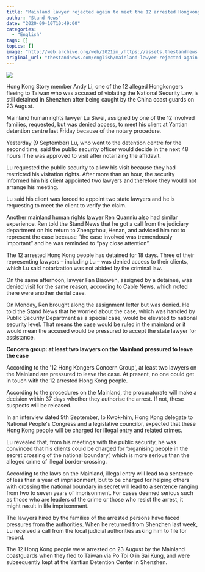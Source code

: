 ```yaml
---
title: "Mainland lawyer rejected again to meet the 12 arrested Hongkongers"
author: "Stand News"
date: "2020-09-10T10:49:00"
categories:
  - "English"
tags: []
topics: []
image: "http://web.archive.org/web/2021im_/https://assets.thestandnews.com/media/photos/lawyer-02_5AqjK_2ojzjp5.png"
original_url: "thestandnews.com/english/mainland-lawyer-rejected-again-to-meet-the-12-arrested-hongkongers"
---
```

![](http://web.archive.org/web/2021im_/https://assets.thestandnews.com/media/photos/lawyer-02_5AqjK_2ojzjp5.png)

Hong Kong Story member Andy Li, one of the 12 alleged Hongkongers fleeing to Taiwan who was accused of violating the National Security Law, is still detained in Shenzhen after being caught by the China coast guards on 23 August.

Mainland human rights lawyer Lu Siwei, assigned by one of the 12 involved families, requested, but was denied access, to meet his client at Yantian detention centre last Friday because of the notary procedure.

Yesterday (9 September) Lu, who went to the detention centre for the second time, said the public security officer would decide in the next 48 hours if he was approved to visit after notarizing the affidavit.

Lu requested the public security to allow his visit because they had restricted his visitation rights. After more than an hour, the security informed him his client appointed two lawyers and therefore they would not arrange his meeting.

Lu said his client was forced to appoint two state lawyers and he is requesting to meet the client to verify the claim.

Another mainland human rights lawyer Ren Quanniu also had similar experience. Ren told the Stand News that he got a call from the judiciary department on his return to Zhengzhou, Henan, and adviced him not to represent the case because “the case involved was tremendously important” and he was reminded to “pay close attention”.

The 12 arrested Hong Kong people has detained for 18 days. Three of their representing lawyers – including Lu – was denied access to their clients, which Lu said notarization was not abided by the criminal law.

On the same afternoon, lawyer Fan Biaowen, assigned by a detainee, was denied visit for the same reason, according to Cable News, which noted there were another denial case.

On Monday, Ren brought along the assignment letter but was denied. He told the Stand News that he worried about the case, which was handled by Public Security Department as a special case, would be elevated to national security level. That means the case would be ruled in the mainland or it would mean the accused would be pressured to accept the state lawyer for assistance.

**Concern group: at least two lawyers on the Mainland pressured to leave the case**

According to the '12 Hong Kongers Concern Group', at least two lawyers on the Mainland are pressured to leave the case. At present, no one could get in touch with the 12 arrested Hong Kong people.

According to the procedures on the Mainland, the procuratorate will make a decision within 37 days whether they authorise the arrest. If not, these suspects will be released.

In an interview dated 9th September, Ip Kwok-him, Hong Kong delegate to National People's Congress and a legislative councilor, expected that these Hong Kong people will be charged for illegal entry and related crimes.

Lu revealed that, from his meetings with the public security, he was convinced that his clients could be charged for ‘organising people in the secret crossing of the national boundary’, which is more serious than the alleged crime of illegal border-crossing.

According to the laws on the Mainland, illegal entry will lead to a sentence of less than a year of imprisonment, but to be charged for helping others with crossing the national boundary in secret will lead to a sentence ranging from two to seven years of imprisonment. For cases deemed serious such as those who are leaders of the crime or those who resist the arrest, it might result in life imprisonment.

The lawyers hired by the families of the arrested persons have faced pressures from the authorities. When he returned from Shenzhen last week, Lu received a call from the local judicial authorities asking him to file for record.

The 12 Hong Kong people were arrested on 23 August by the Mainland coastguards when they fled to Taiwan via Po Toi O in Sai Kung, and were subsequently kept at the Yantian Detention Center in Shenzhen.
